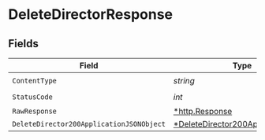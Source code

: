 # DeleteDirectorResponse


## Fields

| Field                                                                                            | Type                                                                                             | Required                                                                                         | Description                                                                                      |
| ------------------------------------------------------------------------------------------------ | ------------------------------------------------------------------------------------------------ | ------------------------------------------------------------------------------------------------ | ------------------------------------------------------------------------------------------------ |
| `ContentType`                                                                                    | *string*                                                                                         | :heavy_check_mark:                                                                               | N/A                                                                                              |
| `StatusCode`                                                                                     | *int*                                                                                            | :heavy_check_mark:                                                                               | N/A                                                                                              |
| `RawResponse`                                                                                    | [*http.Response](https://pkg.go.dev/net/http#Response)                                           | :heavy_minus_sign:                                                                               | N/A                                                                                              |
| `DeleteDirector200ApplicationJSONObject`                                                         | [*DeleteDirector200ApplicationJSON](../../models/operations/deletedirector200applicationjson.md) | :heavy_minus_sign:                                                                               | OK                                                                                               |